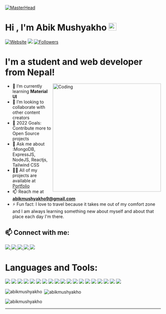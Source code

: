 [![MasterHead](http://propulsive.in/assets/img/service-icon/web.gif)](https://github.com/AbikMushyakho)

# Hi , I'm Abik Mushyakho <img src="https://media.giphy.com/media/hvRJCLFzcasrR4ia7z/giphy.gif" width="25px">

[![Website](https://img.shields.io/website?label=Abik_Mushyakho-PortFolio&style=for-the-badge&url=http%3A%2F%2Fabik-mushyakho-portfolio.herokuapp.com)][website]
[![](https://komarev.com/ghpvc/?username=AbikMushyakho&style=for-the-badge)][github]
[![Followers](https://img.shields.io/github/followers/abikmushyakho?color=1DA1F2&logo=github&style=for-the-badge)][github]

# I'm a student and web developer from Nepal!

<img align="right" alt="Coding" width="350" src="https://globaleducation.s3.ap-south-1.amazonaws.com/globaledu/gif/front-end-development.gif">

- 🌱 I’m currently learning **Material UI**
- 👯 I’m looking to collaborate with other content creators
- 🥅 2022 Goals: Contribute more to Open Source projects
- 💬 Ask me about :MongoDB, ExpressJS, NodeJS, Reactjs, Tailwind CSS
- 👨‍💻 All of my projects are available at [Portfolio][website]
- 📫 Reach me at **abikmushyakho9@gmail.com**
- ⚡ Fun fact: I love to travel because it takes me out of my comfort zone and I am always learning something new about myself and about that place each day I'm there.

## 📫 Connect with me:
<a href="mailto:abikmushyakho9@gmail.com" target="blank">
  <img src="https://img.shields.io/badge/Gmail-D14836?style=for-the-badge&logo=gmail&logoColor=white">
</a> 
<a href="https://linkedin.com/in/abik-mushyakho-3a4149184" target="blank">
  <img src="https://img.shields.io/badge/LinkedIn-0077B5?style=for-the-badge&logo=linkedin&logoColor=white">
</a>
<a href="https://fb.com/abik.mushyakho" target="blank">
  <img src="https://img.shields.io/badge/Facebook-1877F2?style=for-the-badge&logo=facebook&logoColor=white">
</a>
<a href="https://twitter.com/abik_mushyakho" target="blank">
  <img src="https://img.shields.io/badge/Twitter-1DA1F2?style=for-the-badge&logo=twitter&logoColor=white">
</a> 
<a href="https://stackoverflow.com/users/20320426" target="blank">
  <img src="https://img.shields.io/badge/Stack_Overflow-FE7A16?style=for-the-badge&logo=stack-overflow&logoColor=white">
</a>

<br/>

# Languages and Tools:
![](https://img.shields.io/badge/HTML5-E34F26?style=for-the-badge&logo=html5&logoColor=white)
![](https://img.shields.io/badge/CSS3-1572B6?style=for-the-badge&logo=css3&logoColor=white)
![](https://img.shields.io/badge/JavaScript-F7DF1E?style=for-the-badge&logo=javascript&logoColor=black)
![](https://img.shields.io/badge/Bootstrap-563D7C?style=for-the-badge&logo=bootstrap&logoColor=white)
![](https://img.shields.io/badge/Tailwind_CSS-38B2AC?style=for-the-badge&logo=tailwind-css&logoColor=white)
![](https://img.shields.io/badge/Figma-F24E1E?style=for-the-badge&logo=figma&logoColor=white)
![](https://img.shields.io/badge/Express.js-404D59?style=for-the-badge)
![](https://img.shields.io/badge/Node.js-43853D?style=for-the-badge&logo=node.js&logoColor=white)
![](https://img.shields.io/badge/React-20232A?style=for-the-badge&logo=react&logoColor=61DAFB)
![](https://img.shields.io/badge/React_Router-CA4245?style=for-the-badge&logo=react-router&logoColor=white)
![](https://img.shields.io/badge/GitHub-100000?style=for-the-badge&logo=github&logoColor=white)
![](https://img.shields.io/badge/GitLab-330F63?style=for-the-badge&logo=gitlab&logoColor=white)
![](https://img.shields.io/badge/MongoDB-4EA94B?style=for-the-badge&logo=mongodb&logoColor=white)
![](https://img.shields.io/badge/MySQL-00000F?style=for-the-badge&logo=mysql&logoColor=white)
![](https://img.shields.io/badge/Heroku-430098?style=for-the-badge&logo=heroku&logoColor=white)
![](https://img.shields.io/badge/Netlify-00C7B7?style=for-the-badge&logo=netlify&logoColor=white)
![](https://img.shields.io/badge/Linux-FCC624?style=for-the-badge&logo=linux&logoColor=black)
![](https://img.shields.io/badge/Adobe%20Photoshop-31A8FF?style=for-the-badge&logo=Adobe%20Photoshop&logoColor=black)
![](https://img.shields.io/badge/Adobe%20Premiere%20Pro-9999FF?style=for-the-badge&logo=Adobe%20Premiere%20Pro&logoColor=white)


<p><img align="left" src="https://github-readme-stats.vercel.app/api/top-langs?username=abikmushyakho&show_icons=true&locale=en&layout=compact" alt="abikmushyakho"/></p>

<p>&nbsp;<img align="center" src="https://github-readme-stats.vercel.app/api?username=abikmushyakho&show_icons=true&locale=en" alt="abikmushyakho" /></p>

<p><img align="center" src="https://github-readme-streak-stats.herokuapp.com/?user=abikmushyakho&" alt="abikmushyakho"  /></p>


---

[website]: http://abik-mushyakho-portfolio.herokuapp.com/
[email]: abikmushyakho9@gmail.com
[twitter]: https://twitter.com/abik_mushyakho
[facebook]: https://fb.com/abik.mushyakho
[linkedin]: https://linkedin.com/in/abik-mushyakho-3a4149184
[github]: https://github.com/AbikMushyakho
[stackoverflow]: https://stackoverflow.com/users/20320426
